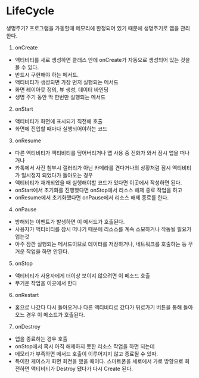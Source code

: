 LifeCycle
=

생명주기? 프로그램을 가동할때 메모리에 한정되어 있기 때문에 생명주기로 앱을 관리한다.


1. onCreate
- 액티비티를 새로 생성하면 클래스 안에 onCreate가 자동으로 생성되어 있는 것을 볼 수 있다.
- 반드시 구현해야 하는 메서드.
- 액티비티가 생성되면 가장 먼저 실행되는 메서드
- 화면 레이아웃 정의, 뷰 생성, 데이터 바인딩
- 생명 주기 동안 딱 한번만 실행되는 메서드

2. onStart
- 액티비티가 화면에 표시되기 직전에 호출
- 화면에 진입할 때마다 실행되어야하는 코드

3. onResume
- 다른 액티비티가 액티비티를 덮어버리거나 앱 사용 중 전화가 와서 잠시 앱을 떠나거나
- 카톡에서 사진 첨부시 갤러리가 아닌 카메라를 켠다거나의 상황처럼 잠시 액티비티가 일시정지 되었다가 돌아오는 경우
- 액티비티가 재개되었을 때 실행해야할 코드가 있다면 이곳에서 작성하면 된다.
- onStart에서 초기화를 진행했다면 onStop에서 리소스 해제 종료 작업을 하고
- onResume에서 초기화했다면 onPause에서 리소스 해제 종료를 한다. 

4. onPause
- 방해되는 이벤트가 발생하면 이 메서드가 호출된다.
- 사용자가 액티비티를 잠시 떠나기 때문에 리소스를 계속 소모하거나 작동될 필요가 업는것
- 아주 잠깐 실행되는 메서드이므로 데이터를 저장하거나, 네트워크를 호출하는 등 무거운 작업을 하면 안된다.

5. onStop
- 액티비티가 사용자에게 더이상 보이지 않으려면 이 메소드 호출
- 무거운 작업을 이곳에서 한다
 
6. onRestart
- 홈으로 나갔다 다시 돌아오거나 다른 액티비티로 갔다가 뒤로가기 버튼을 통해 돌아오느 경우 이 메소드가 호출된다.

7. onDestroy
- 앱을 종료하는 경우 호출
- onStop에서 혹시 아직 해제하지 못한 리소스 작업을 하면 되는데
- 메모리가 부족하면 메서드 호출이 이루어지지 않고 종료될 수 있따.
- 특이한 케이스가 화면 회전을 했을 때이다. 스마트폰을 세로에서 가로 방향으로 회전하면 액티비티가 Destroy 됐다가 다시 Create 된다.
